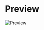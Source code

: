 # Preview

![Preview](https://user-images.githubusercontent.com/42303535/176246117-7a0c45fd-b2c9-4fde-9823-4c8eeb4d61c0.gif)
